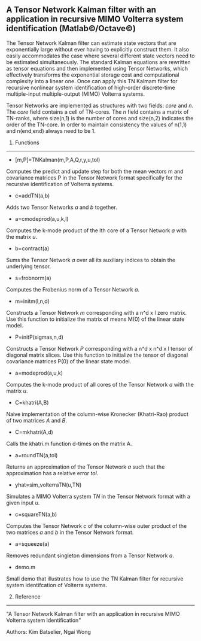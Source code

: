 A Tensor Network Kalman filter with an application in recursive MIMO Volterra system identification (Matlab&copy;/Octave&copy;)
-------------------------------------------------------------------------------------------------------------------------------

The Tensor Network Kalman filter can estimate state vectors that are exponentially large without ever having to explicitly construct them. It also easily accommodates the case where several different state vectors need to be estimated simultaneously. The standard Kalman equations are rewritten as tensor equations and then implemented using Tensor Networks, which effectively transforms the exponential storage cost and computational complexity into a linear one. Once can apply this TN Kalmam filter for recursive nonlinear system identification of high-order discrete-time multiple-input multiple-output (MIMO) Volterra systems.

Tensor Networks are implemented as structures with two fields: *core* and *n*. The *core* field contains a cell of TN-cores. The *n* field contains a matrix of TN-ranks, where size(n,1) is the number of cores and size(n,2) indicates the order of the TN-core. In order to maintain consistency the values of n(1,1) and n(end,end) always need to be 1.

1. Functions
------------

* [m,P]=TNKalman(m,P,A,Q,r,y,u,tol)

Computes the predict and update step for both the mean vectors m and covariance matrices P in the Tensor Network format specifically for the recursive identification of Volterra systems.

* c=addTN(a,b)

Adds two Tensor Networks *a* and *b* together.

* a=cmodeprod(a,u,k,l)

Computes the k-mode product of the lth core of a Tensor Network *a* with the matrix *u*.

* b=contract(a)

Sums the Tensor Network *a* over all its auxiliary indices to obtain the underlying tensor.

* s=frobnorm(a)

Computes the Frobenius norm of a Tensor Network *a*.

* m=initm(l,n,d)

Constructs a Tensor Network *m* corresponding with a n^d x l zero matrix. Use this function to initialize the matrix of means M(0) of the linear state model.

* P=initP(sigmas,n,d)

Constructs a Tensor Network *P* corresponding with a n^d x n^d x l tensor of diagonal matrix slices. Use this function to initialize the tensor of diagonal covariance matrices P(0) of the linear state model.

* a=modeprod(a,u,k)

Computes the k-mode product of all cores of the Tensor Network *a* with the matrix *u*.

* C=khatri(A,B)

Naive implementation of the column-wise Kronecker (Khatri-Rao) product of two matrices *A* and *B*.

* C=mkhatri(A,d)

Calls the khatri.m function d-times on the matrix A.

* a=roundTN(a,tol)

Returns an approximation of the Tensor Network *a* such that the approximation has a relative error *tol*.

* yhat=sim_volterraTN(u,TN)

Simulates a MIMO Volterra system *TN*  in the Tensor Network format with a given input *u*.

* c=squareTN(a,b)

Computes the Tensor Network $c$ of the column-wise outer product of the two matrices $a$ and $b$ in the Tensor Network format.

* a=squeeze(a)

Removes redundant singleton dimensions from a Tensor Network *a*.

* demo.m

Small demo that illustrates how to use the TN Kalman filter for recursive system identifcation of Volterra systems.


2. Reference
------------

"A Tensor Network Kalman filter with an application in recursive MIMO Volterra system identification"

Authors: Kim Batselier, Ngai Wong
